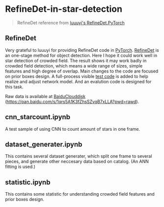 # RefineDet-in-star-detection
> RefineDet reference from [luuuyi's RefineDet.PyTorch](https://github.com/luuuyi/RefineDet.PyTorch)

## RefineDet
Very grateful to luuuyi for providing RefineDet code in [PyTorch](https://pytorch.org/). [RefineDet](https://arxiv.org/abs/1711.06897) is an one-stage method for object detection. Here I hope it could work well in star detection of crowded field. The result shows it may work badly in crowded field detection, which means a wide range of sizes, simple features and high degree of overlap. Main changes to the code are focused on prior boxes design. A full-process visible [test code](./RefineDet/check_matchloss.py) is added to help realize and adjust network model. And an evalution code is designed for this task.

Raw data is available at [BaiduClouddisk](https://pan.baidu.com/s/1qrs5A1K3fZhsSZvqB7xLLA?pwd=rawd) (https://pan.baidu.com/s/1qrs5A1K3fZhsSZvqB7xLLA?pwd=rawd).

## cnn_starcount.ipynb
A test sample of using CNN to count amount of stars in one frame.

## dataset_generater.ipynb
This contains several dataset generater, which split one frame to several pieces, and generate other neccesary data based on catalog. (An ANN fitting is used.)

## statistic.ipynb
This contains some statistic for understanding crowded field features and prior boxes design.
